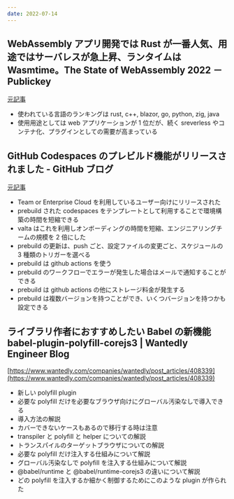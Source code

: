```yaml
---
date: 2022-07-14
---
```


## WebAssembly アプリ開発では Rust が一番人気、用途ではサーバレスが急上昇、ランタイムは Wasmtime。The State of WebAssembly 2022 － Publickey

[元記事](https://www.publickey1.jp/blog/22/webassemblyrustwebassemblywasmtimethe_state_of_webassembly_2022.html)

- 使われている言語のランキングは rust, c++, blazor, go, python, zig, java
- 使用用途としては web アプリケーションが 1 位だが、続く sreverless やコンテナ化、プラグインとしての需要が高まっている

## GitHub Codespaces のプレビルド機能がリリースされました - GitHub ブログ

[元記事](https://github.blog/jp/2022-06-27-prebuilding-codespaces-is-generally-available/)

- Team or Enterprise Cloud を利用しているユーザー向けにリリースされた
- prebuild された codespaces をテンプレートとして利用することで環境構築の時間を短縮できる
- valta はこれを利用しオンボーディングの時間を短縮、エンジニアリングチームの規模を 2 倍にした
- prebuild の更新は、push ごと、設定ファイルの変更ごと、スケジュールの 3 種類のトリガーを選べる
- prebuild は github actions を使う
- prebuild のワークフローでエラーが発生した場合はメールで通知することができる
- prebuild は github actions の他にストレージ料金が発生する
- prebuild は複数バージョンを持つことができ、いくつバージョンを持つかも設定できる

## ライブラリ作者におすすめしたい Babel の新機能 babel-plugin-polyfill-corejs3 | Wantedly Engineer Blog

[https://www.wantedly.com/companies/wantedly/post_articles/408339](https://www.wantedly.com/companies/wantedly/post_articles/408339)

- 新しい polyfill plugin
- 必要な polyfill だけを必要なブラウザ向けにグローバル汚染なしで導入できる
- 導入方法の解説
- カバーできないケースもあるので移行する時は注意
- transpiler と polyfill と helper についての解説
- トランスパイルのターゲットブラウザについての解説
- 必要な polyfill だけ注入する仕組みについて解説
- グローバル汚染なしで polyfill を注入する仕組みについて解説
- @babel/runtime と @babel/runtime-corejs3 の違いについて解説
- どの polyfill を注入するか細かく制御するためにこのような plugin が作られた
